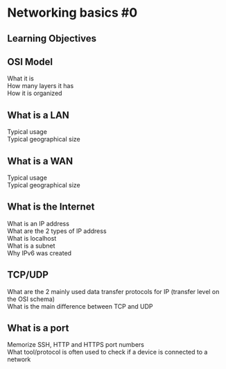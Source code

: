 Networking basics #0
===

Learning Objectives
---

OSI Model  
---
What it is  
How many layers it has  
How it is organized  

What is a LAN  
---
Typical usage  
Typical geographical size  

What is a WAN
---
Typical usage  
Typical geographical size  

What is the Internet
---
What is an IP address  
What are the 2 types of IP address  
What is localhost  
What is a subnet  
Why IPv6 was created  

TCP/UDP
---
What are the 2 mainly used data transfer protocols for IP (transfer level on the OSI schema)  
What is the main difference between TCP and UDP  

What is a port
---
Memorize SSH, HTTP and HTTPS port numbers  
What tool/protocol is often used to check if a device is connected to a network  

